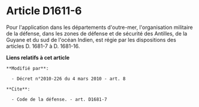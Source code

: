 # Article D1611-6

Pour l'application dans les départements d'outre-mer, l'organisation militaire de la défense, dans les  zones de défense et
de sécurité des Antilles, de la Guyane et du sud de l'océan Indien, est régie par les dispositions des articles D. 1681-7 à
D. 1681-16.

**Liens relatifs à cet article**

	**Modifié par**:

	  - Décret n°2010-226 du 4 mars 2010 - art. 8

	**Cite**:

	  - Code de la défense. - art. D1681-7
